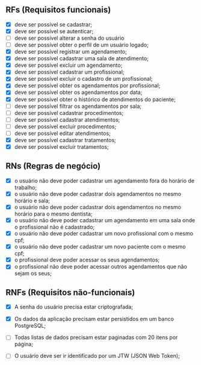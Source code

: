 ## RFs (Requisitos funcionais)
- [x] deve ser possível se cadastrar;
- [x] deve ser possível se autenticar;
- [ ] deve ser possível alterar a senha do usuário
- [ ] deve ser possível obter o perfil de um usuário logado;
- [x] deve ser possível registrar um agendamento;
- [x] deve ser possível cadastrar uma sala de atendimento;
- [x] deve ser possível excluir um agendamento;
- [x] deve ser possível cadastrar um profissional;
- [x] deve ser possível excluir o cadastro de um profissional;
- [x] deve ser possível obter os agendamentos por profissional;
- [x] deve ser possível obter os agendamentos por data;
- [x] deve ser possível obter o histórico de atendimentos do paciente;
- [ ] deve ser possível filtrar os agendamentos por sala;
- [ ] deve ser possível cadastrar procedimentos;
- [ ] deve ser possível cadastrar atendimentos;
- [ ] deve ser possível excluir procedimentos;
- [ ] deve ser possível editar atendimentos;
- [x] deve ser possível cadastrar tratamentos;
- [x] deve ser possível excluir tratamentos;

## RNs (Regras de negócio)

- [x] o usuário não deve poder cadastrar um agendamento fora do horário de trabalho;
- [x] o usuário não deve poder cadastrar dois agendamentos no mesmo horário e sala;
- [x] o usuário não deve poder cadastrar dois agendamentos no mesmo horário para o mesmo dentista;
- [x] o usuário não deve poder cadastrar um agendamento em uma sala onde o profissional não é cadastrado;
- [x] o usuário não deve poder cadastrar um novo profissional com o mesmo cpf;
- [x] o usuário não deve poder cadastrar um novo paciente com o mesmo cpf;
- [x] o profissional deve poder acessar os seus agendamentos;
- [x] o profissional não deve poder acessar outros agendamentos que não sejam os seus;

## RNFs (Requisitos não-funcionais)

- [x] A senha do usuário precisa estar criptografada;
- [x] Os dados da aplicação precisam estar persistidos em um banco PostgreSQL;
- [ ] Todas listas de dados precisam estar paginadas com 20 itens por página;
- [ ] O usuário deve ser ir identificado por um JTW (JSON Web Token);


